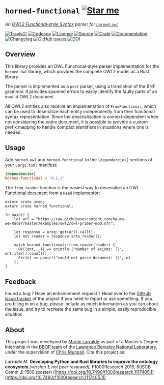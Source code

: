 # `horned-functional` [![Star me](https://img.shields.io/github/stars/fastobo/horned-functional.svg?style=social&label=Star&maxAge=3600)](https://github.com/fastobo/horned-functional/stargazers)

*An [OWL2 Functional-style Syntax](https://www.w3.org/TR/owl2-syntax/) parser for [`horned-owl`](https://github.com/phillord/horned-owl)*

[![TravisCI](https://img.shields.io/travis/fastobo/horned-functional/master.svg?maxAge=600&style=flat-square)](https://travis-ci.org/fastobo/horned-functional/branches)
[![Codecov](https://img.shields.io/codecov/c/gh/fastobo/horned-functional/master.svg?style=flat-square&maxAge=600)](https://codecov.io/gh/fastobo/horned-functional)
[![License](https://img.shields.io/badge/license-MIT-blue.svg?style=flat-square&maxAge=2678400)](https://choosealicense.com/licenses/mit/)
[![Source](https://img.shields.io/badge/source-GitHub-303030.svg?maxAge=2678400&style=flat-square)](https://github.com/fastobo/horned-functional)
[![Crate](https://img.shields.io/crates/v/horned-functional.svg?maxAge=600&style=flat-square)](https://crates.io/crates/horned-functional)
[![Documentation](https://img.shields.io/badge/docs.rs-latest-4d76ae.svg?maxAge=2678400&style=flat-square)](https://docs.rs/horned-functional)
[![Changelog](https://img.shields.io/badge/keep%20a-changelog-8A0707.svg?maxAge=2678400&style=flat-square)](https://github.com/fastobo/horned-functional/blob/master/CHANGELOG.md)
[![GitHub issues](https://img.shields.io/github/issues/fastobo/horned-functional.svg?style=flat-square)](https://github.com/fastobo/horned-functional/issues)
[![DOI](https://img.shields.io/badge/doi-10.7490%2Ff1000research.1117405.1-brightgreen?style=flat-square&maxAge=31536000)](https://f1000research.com/posters/8-1500)


## Overview

This library provides an OWL Functional-style parser implementation for the
`horned-owl` library, which provides the complete OWL2 model as a Rust library.

The parser is implemented as a `pest` parser, using a translation of the BNF
grammar. It provides spanned errors to easily identify the faulty parts of an
invalid OWL2 document.

All OWL2 entities also receive an implementation of `FromFunctional`, which can
be used to deserialize each entity independently from their functional syntax
representation. Since the deserialization is context-dependent when not
considering the entire document, it is possible to provide a custom prefix
mapping to handle compact identifiers in situations where one is needed.


## Usage

Add `horned-owl` and `horned-functional` to the `[dependencies]` sections of
your `Cargo.toml` manifest:
```toml
[dependencies]
horned-functional = "0.1.1"
```

The `from_reader` function is the easiest way to deserialize an OWL Functional
document from a `Read` implementor:
```rust,no_run
extern crate ureq;
extern crate horned_functional;

fn main() {
    let url = "https://raw.githubusercontent.com/ha-mo-we/Racer/master/examples/owl2/owl-primer-mod.ofn";

    let response = ureq::get(url).call();
    let mut reader = response.into_reader();

    match horned_functional::from_reader(reader) {
      Ok((ont, _)) => println!("Number of axioms: {}", ont.iter().count()),
      Err(e) => panic!("could not parse document: {}", e)
    };
}
```


## Feedback

Found a bug ? Have an enhancement request ? Head over to the
[GitHub issue tracker](https://github.com/fastobo/horned-functional/issues) of the project if
you need to report or ask something. If you are filling in on a bug, please include as much
information as you can about the issue, and try to recreate the same bug in a simple, easily
reproducible situation.


## About

This project was developed by [Martin Larralde](https://github.com/althonos)
as part of a Master's Degree internship in the [BBOP team](http://berkeleybop.org/) of the
[Lawrence Berkeley National Laboratory](https://www.lbl.gov/), under the supervision of
[Chris Mungall](http://biosciences.lbl.gov/profiles/chris-mungall/). Cite this project as:

*Larralde M.* **Developing Python and Rust libraries to improve the ontology ecosystem**
*\[version 1; not peer reviewed\].* F1000Research 2019, 8(ISCB Comm J):1500 (poster)
([https://doi.org/10.7490/f1000research.1117405.1](https://doi.org/10.7490/f1000research.1117405.1))

